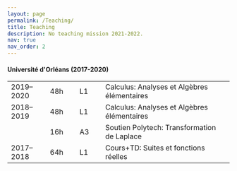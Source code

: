 ```yaml
---
layout: page
permalink: /Teaching/
title: Teaching
description: No teaching mission 2021-2022.
nav: true
nav_order: 2
---
```


#### Université d'Orléans (2017-2020)
<table style="table-layout:fixed;">
<tr>           
  <td width="120">2019–2020</td>
  <td width="20"> 48h</td>
  <td width="15"> </td>
  <td width="20"> L1</td>
  <td width="15"> </td>
  <td width="600">Calculus: Analyses et Algèbres élémentaires</td>
</tr>
<tr>           
  <td width="120">2018–2019</td>
  <td width="20"> 48h</td>
  <td width="15"> </td>
  <td width="20"> L1</td>
  <td width="15"> </td>
  <td width="600">Calculus: Analyses et Algèbres élémentaires</td>
</tr>
<tr>           
  <td width="120"> </td>
  <td width="20"> 16h</td>
  <td width="15"> </td>
  <td width="20"> A3</td>
  <td width="15"> </td>
  <td width="600">Soutien Polytech: Transformation de Laplace</td>
</tr>
<tr>           
  <td width="120">2017–2018</td>
  <td width="20"> 64h</td>
  <td width="15"> </td>
  <td width="20"> L1</td>
  <td width="15"> </td>
  <td width="600">Cours+TD: Suites et fonctions réelles</td>
</tr>
</table>
